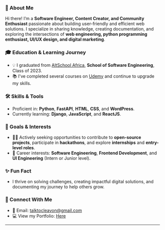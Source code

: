 ### 👋 About Me  
Hi there! I’m a **Software Engineer, Content Creator, and Community Enthusiast** passionate about building user-friendly and efficient web solutions. I specialize in sharing knowledge, creating documentation, and exploring the intersections of **web engineering, python programming enthusiast, UI/UX design, and digital marketing**.  

### 🎓 Education & Learning Journey  
- 💡 I graduated from [AltSchool Africa](https://altschoolafrica.com/schools/engineering), **School of Software Engineering**, Class of 2023.  
- 📚 I've completed several courses on [Udemy](https://www.udemy.com/) and continue to upgrade my skills.  

### 🛠️ Skills & Tools  
- Proficient in: **Python**, **FastAPI**, **HTML**, **CSS**, and **WordPress**.  
- Currently learning: **Django**, **JavaScript**, and **ReactJS**.  

### 🌱 Goals & Interests  
- 👨‍💻 Actively seeking opportunities to contribute to **open-source projects**, participate in **hackathons**, and explore **internships** and **entry-level roles**.  
- 💼 Career interests: **Software Engineering**, **Frontend Development**, and **UI Engineering** (Intern or Junior level).  

### ✨ Fun Fact  
- I thrive on solving challenges, creating impactful digital solutions, and documenting my journey to help others grow.

### 📄 Connect With Me  
- 📧 Email: [talktocleavon@gmail.com](mailto:talktocleavon@gmail.com)  
- 💻 View my Portfolio: [Here](https://cleavon-portfolio.netlify.app/)  

---


